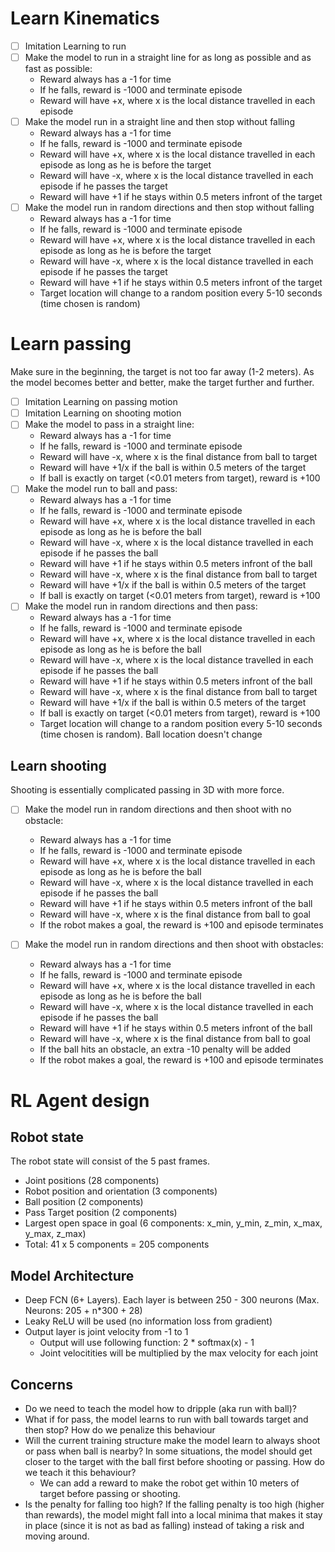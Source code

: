 # Learn Kinematics

- [ ] Imitation Learning to run
- [ ] Make the model to run in a straight line for as long as possible and as fast as possible:
    - Reward always has a -1 for time
    - If he falls, reward is -1000 and terminate episode
    - Reward will have +x, where x is the local distance travelled in each episode
- [ ] Make the model run in a straight line and then stop without falling
    - Reward always has a -1 for time
    - If he falls, reward is -1000 and terminate episode
    - Reward will have +x, where x is the local distance travelled in each episode as long as he is before the target
    - Reward will have -x, where x is the local distance travelled in each episode if he passes the target
    - Reward will have +1 if he stays within 0.5 meters infront of the target
- [ ] Make the model run in random directions and then stop without falling
    - Reward always has a -1 for time
    - If he falls, reward is -1000 and terminate episode
    - Reward will have +x, where x is the local distance travelled in each episode as long as he is before the target
    - Reward will have -x, where x is the local distance travelled in each episode if he passes the target
    - Reward will have +1 if he stays within 0.5 meters infront of the target
    - Target location will change to a random position every 5-10 seconds (time chosen is random)

# Learn passing

Make sure in the beginning, the target is not too far away (1-2 meters). As the model becomes better and better,
make the target further and further.

- [ ] Imitation Learning on passing motion
- [ ] Imitation Learning on shooting motion
- [ ] Make the model to pass in a straight line:
    - Reward always has a -1 for time
    - If he falls, reward is -1000 and terminate episode
    - Reward will have -x, where x is the final distance from ball to target
    - Reward will have +1/x if the ball is within 0.5 meters of the target
    - If ball is exactly on target (<0.01 meters from target), reward is +100
- [ ] Make the model run to ball and pass:
    - Reward always has a -1 for time
    - If he falls, reward is -1000 and terminate episode
    - Reward will have +x, where x is the local distance travelled in each episode as long as he is before the ball
    - Reward will have -x, where x is the local distance travelled in each episode if he passes the ball
    - Reward will have +1 if he stays within 0.5 meters infront of the ball
    - Reward will have -x, where x is the final distance from ball to target
    - Reward will have +1/x if the ball is within 0.5 meters of the target
    - If ball is exactly on target (<0.01 meters from target), reward is +100
- [ ] Make the model run in random directions and then pass:
    - Reward always has a -1 for time
    - If he falls, reward is -1000 and terminate episode
    - Reward will have +x, where x is the local distance travelled in each episode as long as he is before the ball
    - Reward will have -x, where x is the local distance travelled in each episode if he passes the ball
    - Reward will have +1 if he stays within 0.5 meters infront of the ball
    - Reward will have -x, where x is the final distance from ball to target
    - Reward will have +1/x if the ball is within 0.5 meters of the target
    - If ball is exactly on target (<0.01 meters from target), reward is +100
    - Target location will change to a random position every 5-10 seconds (time chosen is random). Ball location doesn't change

## Learn shooting

Shooting is essentially complicated passing in 3D with more force.

- [ ] Make the model run in random directions and then shoot with no obstacle:
    - Reward always has a -1 for time
    - If he falls, reward is -1000 and terminate episode
    - Reward will have +x, where x is the local distance travelled in each episode as long as he is before the ball
    - Reward will have -x, where x is the local distance travelled in each episode if he passes the ball
    - Reward will have +1 if he stays within 0.5 meters infront of the ball
    - Reward will have -x, where x is the final distance from ball to goal
    - If the robot makes a goal, the reward is +100 and episode terminates

- [ ] Make the model run in random directions and then shoot with obstacles:
    - Reward always has a -1 for time
    - If he falls, reward is -1000 and terminate episode
    - Reward will have +x, where x is the local distance travelled in each episode as long as he is before the ball
    - Reward will have -x, where x is the local distance travelled in each episode if he passes the ball
    - Reward will have +1 if he stays within 0.5 meters infront of the ball
    - Reward will have -x, where x is the final distance from ball to goal
    - If the ball hits an obstacle, an extra -10 penalty will be added
    - If the robot makes a goal, the reward is +100 and episode terminates

# RL Agent design

## Robot state

The robot state will consist of the 5 past frames.

- Joint positions (28 components)
- Robot position and orientation (3 components)
- Ball position (2 components)
- Pass Target position (2 components)
- Largest open space in goal (6 components: x_min, y_min, z_min, x_max, y_max, z_max)
- Total: 41 x 5 components = 205 components

## Model Architecture

- Deep FCN (6+ Layers). Each layer is between 250 - 300 neurons (Max. Neurons: 205 + n*300 + 28)
- Leaky ReLU will be used (no information loss from gradient)
- Output layer is joint velocity from -1 to 1
    - Output will use following function: 2 * softmax(x) - 1
    - Joint velocitities will be multiplied by the max velocity for each joint

## Concerns

- Do we need to teach the model how to dripple (aka run with ball)?
- What if for pass, the model learns to run with ball towards target and then stop? How do we penalize this behaviour
- Will the current training structure make the model learn to always shoot or pass when ball is nearby? In some situations, the model should get closer to the target with the ball first before shooting or passing. How do we teach it this behaviour?
    - We can add a reward to make the robot get within 10 meters of target before passing or shooting.
- Is the penalty for falling too high? If the falling penalty is too high (higher than rewards), the model might fall into a local minima that makes it stay in place (since it is not as bad as falling) instead of taking a risk and moving around.
